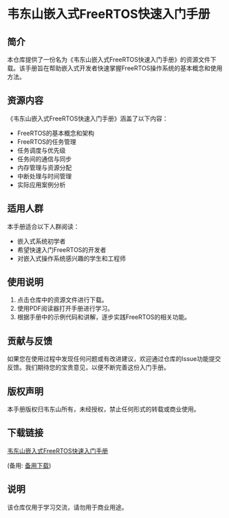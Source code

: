 # 韦东山嵌入式FreeRTOS快速入门手册

## 简介

本仓库提供了一份名为《韦东山嵌入式FreeRTOS快速入门手册》的资源文件下载。该手册旨在帮助嵌入式开发者快速掌握FreeRTOS操作系统的基本概念和使用方法。

## 资源内容

《韦东山嵌入式FreeRTOS快速入门手册》涵盖了以下内容：

- FreeRTOS的基本概念和架构
- FreeRTOS的任务管理
- 任务调度与优先级
- 任务间的通信与同步
- 内存管理与资源分配
- 中断处理与时间管理
- 实际应用案例分析

## 适用人群

本手册适合以下人群阅读：

- 嵌入式系统初学者
- 希望快速入门FreeRTOS的开发者
- 对嵌入式操作系统感兴趣的学生和工程师

## 使用说明

1. 点击仓库中的资源文件进行下载。
2. 使用PDF阅读器打开手册进行学习。
3. 根据手册中的示例代码和讲解，逐步实践FreeRTOS的相关功能。

## 贡献与反馈

如果您在使用过程中发现任何问题或有改进建议，欢迎通过仓库的Issue功能提交反馈。我们期待您的宝贵意见，以便不断完善这份入门手册。

## 版权声明

本手册版权归韦东山所有，未经授权，禁止任何形式的转载或商业使用。

## 下载链接
[韦东山嵌入式FreeRTOS快速入门手册]() 

(备用: [备用下载](https://pan.baidu.com/s/1obNZ784hCuQpfYC5Mr-KVw?pwd=1234))

## 说明

该仓库仅用于学习交流，请勿用于商业用途。
